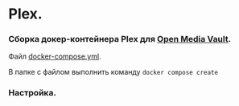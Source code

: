 # Plex.

### Сборка докер-контейнера Plex для [Open Media Vault](omv.md).

Файл [docker-compose.yml](plex/docker-compose.yml).

В папке с файлом выполнить команду `docker compose create`

### Настройка.

